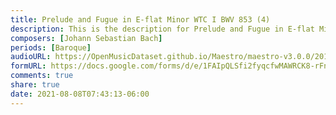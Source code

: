 ```yaml
---
title: Prelude and Fugue in E-flat Minor WTC I BWV 853 (4)
description: This is the description for Prelude and Fugue in E-flat Minor WTC I BWV 853 by Johann Sebastian Bach
composers: [Johann Sebastian Bach]
periods: [Baroque]
audioURL: https://OpenMusicDataset.github.io/Maestro/maestro-v3.0.0/2017/MIDI-Unprocessed_046_PIANO046_MID--AUDIO-split_07-06-17_Piano-e_2-02_wav--1.midi
formURL: https://docs.google.com/forms/d/e/1FAIpQLSfi2fyqcfwMAWRCK8-rFnjgrq5RlQelcCjPQU8pTPUioNLTyg/viewform
comments: true
share: true
date: 2021-08-08T07:43:13-06:00
---
```

